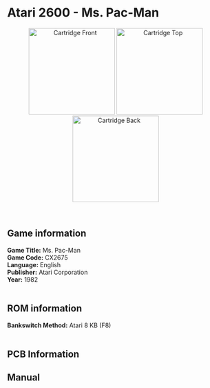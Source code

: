 # Atari 2600 - Ms. Pac-Man

<p align="center" width="100%">
	<img src="https://archive.org/download/A26_MS_PAC_MAN_CX2675/01_LABEL_FRONT.JPG" alt="Cartridge Front" width="200"/>
	<img src="https://archive.org/download/A26_MS_PAC_MAN_CX2675/02_LABEL_TOP.JPG" alt="Cartridge Top" width="200"/>
	<img src="https://archive.org/download/A26_MS_PAC_MAN_CX2675/03_CARTRIDGE_BACK.JPG" alt="Cartridge Back" width="200"/>
</p> <br/>

## Game information

**Game Title:** Ms. Pac-Man <br/>
**Game Code:** CX2675 <br/>
**Language:** English <br/>
**Publisher:** Atari Corporation <br/>
**Year:** 1982 <br/>
<br/>

## ROM information

**Bankswitch Method:** Atari 8 KB (F8) <br/>
<br/>

## PCB Information

## Manual
